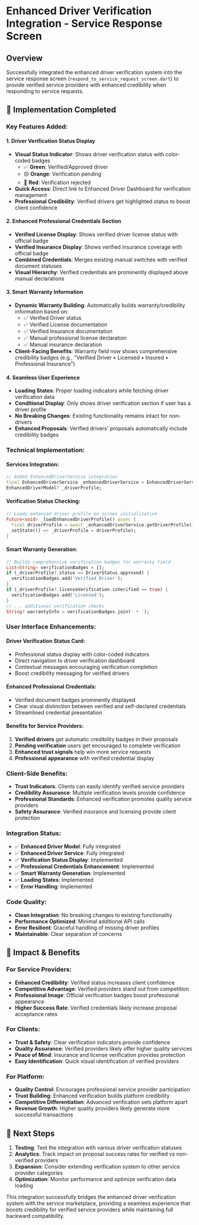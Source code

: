 # Enhanced Driver Verification Integration - Service Response Screen

## Overview
Successfully integrated the enhanced driver verification system into the service response screen (`respond_to_service_request_screen.dart`) to provide verified service providers with enhanced credibility when responding to service requests.

## 🚀 **Implementation Completed**

### **Key Features Added:**

#### 1. **Driver Verification Status Display**
- **Visual Status Indicator**: Shows driver verification status with color-coded badges
  - ✅ **Green**: Verified/Approved driver
  - 🟡 **Orange**: Verification pending
  - 🔴 **Red**: Verification rejected
- **Quick Access**: Direct link to Enhanced Driver Dashboard for verification management
- **Professional Credibility**: Verified drivers get highlighted status to boost client confidence

#### 2. **Enhanced Professional Credentials Section**
- **Verified License Display**: Shows verified driver license status with official badge
- **Verified Insurance Display**: Shows verified insurance coverage with official badge
- **Combined Credentials**: Merges existing manual switches with verified document statuses
- **Visual Hierarchy**: Verified credentials are prominently displayed above manual declarations

#### 3. **Smart Warranty Information**
- **Dynamic Warranty Building**: Automatically builds warranty/credibility information based on:
  - ✅ Verified Driver status
  - ✅ Verified License documentation
  - ✅ Verified Insurance documentation  
  - ✅ Manual professional license declaration
  - ✅ Manual insurance declaration
- **Client-Facing Benefits**: Warranty field now shows comprehensive credibility badges (e.g., "Verified Driver • Licensed • Insured • Professional Insurance")

#### 4. **Seamless User Experience**
- **Loading States**: Proper loading indicators while fetching driver verification data
- **Conditional Display**: Only shows driver verification section if user has a driver profile
- **No Breaking Changes**: Existing functionality remains intact for non-drivers
- **Enhanced Proposals**: Verified drivers' proposals automatically include credibility badges

### **Technical Implementation:**

#### **Services Integration:**
```dart
// Added EnhancedDriverService integration
final EnhancedDriverService _enhancedDriverService = EnhancedDriverService();
EnhancedDriverModel? _driverProfile;
```

#### **Verification Status Checking:**
```dart
// Loads enhanced driver profile on screen initialization
Future<void> _loadEnhancedDriverProfile() async {
  final driverProfile = await _enhancedDriverService.getDriverProfile();
  setState(() => _driverProfile = driverProfile);
}
```

#### **Smart Warranty Generation:**
```dart
// Builds comprehensive verification badges for warranty field
List<String> verificationBadges = [];
if (_driverProfile?.status == DriverStatus.approved) {
  verificationBadges.add('Verified Driver');
}
if (_driverProfile?.licenseVerification.isVerified == true) {
  verificationBadges.add('Licensed');
}
// ... additional verification checks
String? warrantyInfo = verificationBadges.join(' • ');
```

### **User Interface Enhancements:**

#### **Driver Verification Status Card:**
- Professional status display with color-coded indicators
- Direct navigation to driver verification dashboard
- Contextual messages encouraging verification completion
- Boost credibility messaging for verified drivers

#### **Enhanced Professional Credentials:**
- Verified document badges prominently displayed
- Clear visual distinction between verified and self-declared credentials
- Streamlined credential presentation

#### **Benefits for Service Providers:**
1. **Verified drivers** get automatic credibility badges in their proposals
2. **Pending verification** users get encouraged to complete verification
3. **Enhanced trust signals** help win more service requests
4. **Professional appearance** with verified credential display

### **Client-Side Benefits:**
- **Trust Indicators**: Clients can easily identify verified service providers
- **Credibility Assurance**: Multiple verification levels provide confidence
- **Professional Standards**: Enhanced verification promotes quality service providers
- **Safety Assurance**: Verified insurance and licensing provide client protection

### **Integration Status:**
- ✅ **Enhanced Driver Model**: Fully integrated
- ✅ **Enhanced Driver Service**: Fully integrated  
- ✅ **Verification Status Display**: Implemented
- ✅ **Professional Credentials Enhancement**: Implemented
- ✅ **Smart Warranty Generation**: Implemented
- ✅ **Loading States**: Implemented
- ✅ **Error Handling**: Implemented

### **Code Quality:**
- **Clean Integration**: No breaking changes to existing functionality
- **Performance Optimized**: Minimal additional API calls
- **Error Resilient**: Graceful handling of missing driver profiles
- **Maintainable**: Clear separation of concerns

## 🎯 **Impact & Benefits**

### **For Service Providers:**
- **Enhanced Credibility**: Verified status increases client confidence
- **Competitive Advantage**: Verified providers stand out from competition
- **Professional Image**: Official verification badges boost professional appearance
- **Higher Success Rate**: Verified credentials likely increase proposal acceptance rates

### **For Clients:**
- **Trust & Safety**: Clear verification indicators provide confidence
- **Quality Assurance**: Verified providers likely offer higher quality services
- **Peace of Mind**: Insurance and license verification provides protection
- **Easy Identification**: Quick visual identification of verified providers

### **For Platform:**
- **Quality Control**: Encourages professional service provider participation
- **Trust Building**: Enhanced verification builds platform credibility
- **Competitive Differentiation**: Advanced verification sets platform apart
- **Revenue Growth**: Higher quality providers likely generate more successful transactions

## 🔄 **Next Steps**
1. **Testing**: Test the integration with various driver verification statuses
2. **Analytics**: Track impact on proposal success rates for verified vs non-verified providers
3. **Expansion**: Consider extending verification system to other service provider categories
4. **Optimization**: Monitor performance and optimize verification data loading

This integration successfully bridges the enhanced driver verification system with the service marketplace, providing a seamless experience that boosts credibility for verified service providers while maintaining full backward compatibility.
